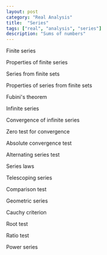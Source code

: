 ```yaml
---
layout: post
category: "Real Analysis"
title:  "Series"
tags: ["real", "analysis", "series"]
description: "Sums of numbers"
---
```


Finite series

Properties of finite series

Series from finite sets

Properties of series from finite sets

Fubini's theorem

Infinite series

Convergence of infinite series

Zero test for convergence

Absolute convergence test

Alternating series test

Series laws

Telescoping series

Comparison test

Geometric series

Cauchy criterion

Root test

Ratio test

Power series
